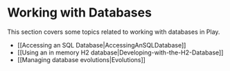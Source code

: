 <!--- Copyright (C) Lightbend Inc. <https://www.lightbend.com> -->

# Working with Databases

This section covers some topics related to working with databases in Play.

- [[Accessing an SQL Database|AccessingAnSQLDatabase]]
- [[Using an in memory H2 database|Developing-with-the-H2-Database]]
- [[Managing database evolutions|Evolutions]]
